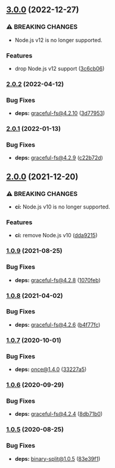 ## [3.0.0](https://github.com/KenanY/first-line/compare/2.0.2...3.0.0) (2022-12-27)


### ⚠ BREAKING CHANGES

* Node.js v12 is no longer supported.

### Features

* drop Node.js v12 support ([3c6cb06](https://github.com/KenanY/first-line/commit/3c6cb0674a18ad7d6aa9178790bef03e34311f11))

### [2.0.2](https://github.com/KenanY/first-line/compare/2.0.1...2.0.2) (2022-04-12)


### Bug Fixes

* **deps:** graceful-fs@4.2.10 ([3d77953](https://github.com/KenanY/first-line/commit/3d77953324c45b835fd5f93920944d6c3fae36db))

### [2.0.1](https://github.com/KenanY/first-line/compare/2.0.0...2.0.1) (2022-01-13)


### Bug Fixes

* **deps:** graceful-fs@4.2.9 ([c22b72d](https://github.com/KenanY/first-line/commit/c22b72dd2823958ac619e059a9d01905dcc594bc))

## [2.0.0](https://github.com/KenanY/first-line/compare/1.0.9...2.0.0) (2021-12-20)


### ⚠ BREAKING CHANGES

* **ci:** Node.js v10 is no longer supported.

### Features

* **ci:** remove Node.js v10 ([dda9215](https://github.com/KenanY/first-line/commit/dda92153fab7a12ddddcee6b81d43e5103f3f5e4))

### [1.0.9](https://github.com/KenanY/first-line/compare/1.0.8...1.0.9) (2021-08-25)


### Bug Fixes

* **deps:** graceful-fs@4.2.8 ([1070feb](https://github.com/KenanY/first-line/commit/1070febace7ee89af0872961079f399dd82d6bfb))

### [1.0.8](https://github.com/KenanY/first-line/compare/1.0.7...1.0.8) (2021-04-02)


### Bug Fixes

* **deps:** graceful-fs@4.2.6 ([b4f77fc](https://github.com/KenanY/first-line/commit/b4f77fc46d371ebe7921a2af96618c288a384cb9))

### [1.0.7](https://github.com/KenanY/first-line/compare/1.0.6...1.0.7) (2020-10-01)


### Bug Fixes

* **deps:** once@1.4.0 ([33227a5](https://github.com/KenanY/first-line/commit/33227a566ba190581b81fb7588d819cef8f6f536))

### [1.0.6](https://github.com/KenanY/first-line/compare/1.0.5...1.0.6) (2020-09-29)


### Bug Fixes

* **deps:** graceful-fs@4.2.4 ([8db71b0](https://github.com/KenanY/first-line/commit/8db71b0b118410bc7e9f8b32528f4068dfc8825b))

### [1.0.5](https://github.com/KenanY/first-line/compare/1.0.4...1.0.5) (2020-08-25)


### Bug Fixes

* **deps:** binary-split@1.0.5 ([83e39f1](https://github.com/KenanY/first-line/commit/83e39f18850b8f313ad7bc0e88dd7476a6d13b77))
